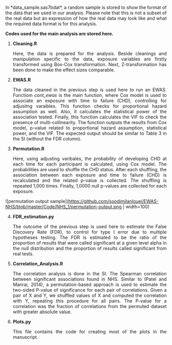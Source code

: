 <p align="justify"> In *data_sample.sas7bdat*, a random sample is stored to show the format of the data that we used in our analysis. Please note that this is not a subset of the real data but an expression of how the real data may look like and what the required data format is for this analysis.</p>


**Codes used for the main analysis are stored here.**

1. **Cleaning.R** <p align="justify"> Here, the data is prepared for the analysis. Beside cleanings and manipulation specific to the data, exposure variables are firstly transformed using Box-Cox transformation. Next, Z-transformation has been done to make the effect sizes comparable.
</p>

2. **EWAS.R** <p align="justify"> The data cleaned in the previous step is used here to run an EWAS. Functiom *cont_ewas* is the main function, where Cox model is used to associate an exposure with time to failure (CHD), controlling for adjusitng varaibles. This function checks for proportional hazard assumption as well. Also, it calculates the statistical power of the association tested. Finally, this function calculates the VIF to check the presence of multi-collinearity. The function outputs the results from Cox model, p-value related to proportional hazard assumption, statistical power, and the VIF. The expected output should be similar to Table 3 in the SI (without the FDR column).
</p>

3. **Permutation.R**  <p align="justify"> Here, using adjusting varibales, the probability of developing CHD at each time for each participant is calculated, using Cox model. The probabilities are used to shuffle the CHD status. After each shuffling, the association between each exposure and time to failure (CHD) is recalculated and the related p-value is collected. The shuffling is repeated 1,000 times. Finally, 1,0000 null p-values are collected for each exposure.
</p>

![permutation output sample](https://github.com/soodimilanlouei/EWAS-NHS/blob/master/Code/NHS_1/permutation-output.png | width=100)

4. **FDR_estimation.py**  <p align="justify"> The outcome of the previous step is used here to estimate the False Discovery Rate (FDR), to control for type I error due to multiple hypotheses testing. The FDR is estimated to be the ratio of the proportion of results that were called significant at a given level alpha in the null distribution and the proportion of results called significant from real tests.
</p>

5. **Correlation_Analysis.R**  <p align="justify"> The correlation analysis is done in the SI. The Spearman correlation between significant associations found in NHS. Similar to (Patel and Manrai, 2014), a permutation-based approach is used to estimate the two-sided P-value of significance for each pair of correlations. Given a pair of X and Y, we shuffled values of X and computed the correlation with Y, repeating this procedure for all pairs. The P-value for a correlation was the fraction of correlations from the permuted dataset with greater absolute value.
</p>

6. **Plots.py**  <p align="justify"> This file contains the code for creating most of the plots in the manuscript.
</p>
